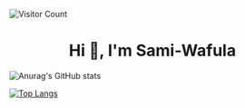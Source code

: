 ![Visitor Count](https://profile-counter.glitch.me/{Sami-Wafula}/count.svg)

<h1 align="center">Hi 👋, I'm Sami-Wafula</h1>

![Anurag's GitHub stats](https://github-readme-stats.vercel.app/api?username=Sami-Wafula&count_private=true)

<!-- ![Anurag's GitHub stats](https://github-readme-stats.vercel.app/api?username=Sami-Wafula&show_icons=true&count_private=true)) -->

<!-- [![Anurag's GitHub stats-Dark](https://github-readme-stats.vercel.app/api?username=Sami-Wafula&show_icons=true&theme=dark#gh-dark-mode-only)](https://github.com/Sami-Wafula/github-readme-stats#gh-dark-mode-only) -->

[![Top Langs](https://github-readme-stats.vercel.app/api/top-langs/?username=Sami-Wafula&layout=compact)](https://github.com/Sami-Wafula/github-readme-stats)
